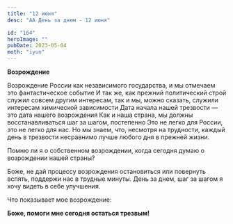 ```yaml
---
title: "12 июня"
desc: "АА День за днем - 12 июня"

id: "164"
heroImage: ""
pubDate: 2023-05-04
moth: "iyun"
---
```


**Возрождение**

Возрождение России как независимого государства, и мы отмечаем это
фантастическое событие И так же, как прежний политический строй служил совсем
другим интересам, так и мы, можно сказать, служили интересам химической
зависимости Дата начала нашей трезвости — это дата нашего возрождения Как и
наша страна, мы должны восстанавливаться шаг за шагом, постепенно Это не легко
для России, это не легко для нас. Но мы знаем, что, несмотря на трудности,
каждый день в трезвости несравнимо лучше любого дня в прежней жизни.

Помню ли я о собственном возрождении, когда сегодня думаю о возрождении нашей
страны?

Боже, не дай процессу возрождения остановиться или повернуть вспять, поддержи
нас в трудные минуты. День за днем, шаг за шагом я хочу видеть в себе
улучшения.

Что показывает мое возрождение:

**Боже, помоги мне сегодня остаться трезвым!**

